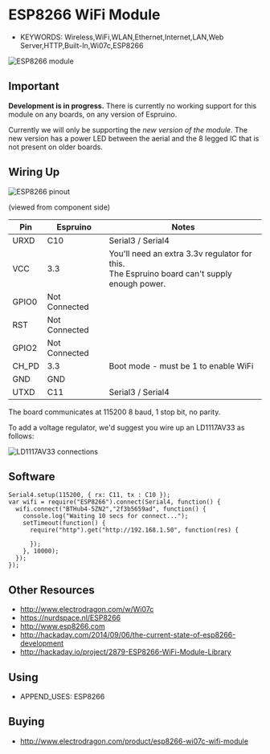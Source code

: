 <!--- Copyright (c) 2014 Gordon Williams, Pur3 Ltd. See the file LICENSE for copying permission. -->
ESP8266 WiFi Module
=================

* KEYWORDS: Wireless,WiFi,WLAN,Ethernet,Internet,LAN,Web Server,HTTP,Built-In,Wi07c,ESP8266

![ESP8266 module](module.jpg)

Important
--------

**Development is in progress.** There is currently no working support for this module on any boards, on any version of Espruino.

Currently we will only be supporting the *new version of the module*. The new version has a power LED between the aerial and the 8 legged IC that is not present on older boards.

Wiring Up
--------

![ESP8266 pinout](pinout.png)

(viewed from component side)

| Pin  | Espruino | Notes |
|------|----------|-------|
| URXD | C10      | Serial3 / Serial4      |
| VCC  | 3.3      | You'll need an extra 3.3v regulator for this.<br/>The Espruino board can't supply enough power. |
| GPIO0  | Not Connected    |       |
| RST    | Not Connected    |       |
| GPIO2  | Not Connected    |       |
| CH_PD  | 3.3    | Boot mode - must be 1 to enable WiFi      |
| GND  | GND      |       |
| UTXD | C11      | Serial3 / Serial4      |

The board communicates at 115200 8 baud, 1 stop bit, no parity.

To add a voltage regulator, we'd suggest you wire up an LD1117AV33 as follows:

![LD1117AV33  connections](vreg.png)


Software
-------

```
Serial4.setup(115200, { rx: C11, tx : C10 });
var wifi = require("ESP8266").connect(Serial4, function() {
  wifi.connect("BTHub4-5ZN2","2f3b5659ad", function() {
    console.log("Waiting 10 secs for connect...");
    setTimeout(function() {
      require("http").get("http://192.168.1.50", function(res) {
  
      });
    }, 10000);
  });
});
```

Other Resources
-------------

* http://www.electrodragon.com/w/Wi07c
* https://nurdspace.nl/ESP8266
* http://www.esp8266.com
* http://hackaday.com/2014/09/06/the-current-state-of-esp8266-development
* http://hackaday.io/project/2879-ESP8266-WiFi-Module-Library

Using 
-----

* APPEND_USES: ESP8266

Buying
-----

* http://www.electrodragon.com/product/esp8266-wi07c-wifi-module

